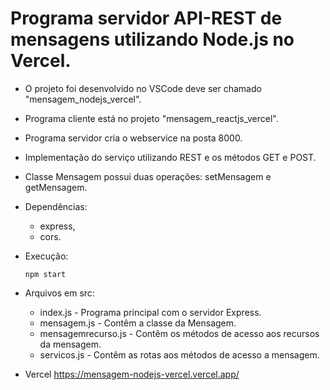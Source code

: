 # Programa servidor API-REST de mensagens utilizando Node.js no Vercel.

- O projeto foi desenvolvido no VSCode deve ser chamado "mensagem_nodejs_vercel".
- Programa cliente está no projeto "mensagem_reactjs_vercel".
- Programa servidor cria o webservice na posta 8000.
- Implementação do serviço utilizando REST e os métodos GET e POST.
- Classe Mensagem possui duas operações: setMensagem e getMensagem.

- Dependências:    
    - express,
    - cors.

- Execução:    
   <pre><code>npm start</code></pre>

- Arquivos em src:
    - index.js - Programa principal com o servidor Express.
    - mensagem.js - Contêm a classe da Mensagem.
    - mensagemrecurso.js - Contêm os métodos de acesso aos recursos da mensagem.
    - servicos.js - Contêm as rotas aos métodos de acesso a mensagem.

- Vercel
   https://mensagem-nodejs-vercel.vercel.app/